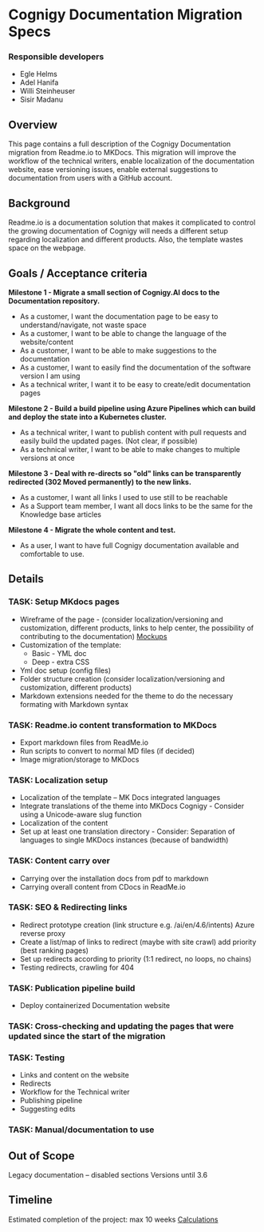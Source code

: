 # Cognigy Documentation Migration Specs
 
### Responsible developers 
- Egle Helms 
- Adel Hanifa 
- Willi Steinheuser 
- Sisir Madanu 
 
## Overview 

This page contains a full description of the Cognigy Documentation migration from Readme.io to MKDocs. This migration will improve the workflow of the technical writers, enable localization of the documentation website, ease versioning issues, enable external suggestions to documentation from users with a GitHub account.  

## Background 

Readme.io is a documentation solution that makes it complicated to control the growing documentation of Cognigy will needs a different setup regarding localization and different products. Also, the template wastes space on the webpage. 

 ## Goals / Acceptance criteria 

**Milestone 1 - Migrate a small section of Cognigy.AI docs to the Documentation repository.** 

- As a customer, I want the documentation page to be easy to understand/navigate, not waste space
- As a customer, I want to be able to change the language of the website/content 
- As a customer, I want to be able to make suggestions to the documentation 
- As a customer, I want to easily find the documentation of the software version I am using 
- As a technical writer, I want it to be easy to create/edit documentation pages 

**Milestone 2 - Build a build pipeline using Azure Pipelines which can build and deploy the state into a Kubernetes cluster.**

- As a technical writer, I want to publish content with pull requests and easily build the updated pages. 
(Not clear, if possible)
- As a technical writer, I want to be able to make changes to multiple versions at once 

**Milestone 3 - Deal with re-directs so "old" links can be transparently redirected (302 Moved permanently) to the new links.**

- As a customer, I want all links I used to use still to be reachable 
- As a Support team member, I want all docs links to be the same for the Knowledge base articles 

**Milestone 4 - Migrate the whole content and test.**

- As a user, I want to have full Cognigy documentation available and comfortable to use. 

## Details 

### TASK: Setup MKdocs pages 

* Wireframe of the page - (consider localization/versioning and customization, different products, links to help center, the possibility of contributing to the documentation) [Mockups](https://cognigy-my.sharepoint.com/:p:/p/e_helms/ERmzmCBm6yRCvzeoO2lWWXgBVDmxG63AN8B0bemyePyg-w?e=ocrF9x)
* Customization of the template: 
	* Basic - YML doc 
	* Deep - extra CSS 
* Yml doc setup (config files) 
* Folder structure creation (consider localization/versioning and customization, different products) 
* Markdown extensions needed for the theme to do the necessary formating with Markdown syntax

### TASK: Readme.io content transformation to MKDocs 

* Export markdown files from ReadMe.io 
* Run scripts to convert to normal MD files (if decided) 
* Image migration/storage to MKDocs 
 
### TASK: Localization setup 

* Localization of the template – MK Docs integrated languages 
* Integrate translations of the theme into MKDocs Cognigy - Consider using a Unicode-aware slug function 
* Localization of the content 
* Set up at least one translation directory - Consider: Separation of languages to single MKDocs instances (because of bandwidth) 

### TASK: Content carry over 

* Carrying over the installation docs from pdf to markdown 
* Carrying overall content from CDocs in ReadMe.io 

### TASK: SEO & Redirecting links 

* Redirect prototype creation (link structure e.g. /ai/en/4.6/intents) Azure reverse proxy 
* Create a list/map of links to redirect (maybe with site crawl) add priority (best ranking pages) 
* Set up redirects according to priority (1:1 redirect, no loops, no chains) 
* Testing redirects, crawling for 404 

### TASK: Publication pipeline build 

* Deploy containerized Documentation website 

### TASK: Cross-checking and updating the pages that were updated since the start of the migration 

### TASK: Testing 

* Links and content on the website 
* Redirects 
* Workflow for the Technical writer 
* Publishing pipeline 
* Suggesting edits 
 
### TASK: Manual/documentation to use 

## Out of Scope 
Legacy documentation – disabled sections 
Versions until 3.6

## Timeline

Estimated completion of the project: max 10 weeks
[Calculations](https://cognigy-my.sharepoint.com/:w:/p/e_helms/EVVQbFjLDJFAp1N2Idy2Jl8BiJxcayCFH2MUqDWIiLzigQ?e=KAX8xD)
